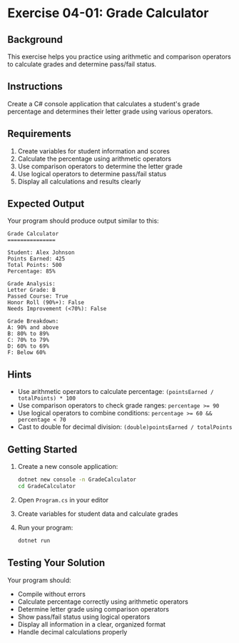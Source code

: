 # Exercise 04-01: Grade Calculator

## Background

This exercise helps you practice using arithmetic and comparison operators to calculate grades and determine pass/fail status.

## Instructions

Create a C# console application that calculates a student's grade percentage and determines their letter grade using various operators.

## Requirements

1. Create variables for student information and scores
2. Calculate the percentage using arithmetic operators
3. Use comparison operators to determine the letter grade
4. Use logical operators to determine pass/fail status
5. Display all calculations and results clearly

## Expected Output

Your program should produce output similar to this:

```
Grade Calculator
===============

Student: Alex Johnson
Points Earned: 425
Total Points: 500
Percentage: 85%

Grade Analysis:
Letter Grade: B
Passed Course: True
Honor Roll (90%+): False
Needs Improvement (<70%): False

Grade Breakdown:
A: 90% and above
B: 80% to 89%
C: 70% to 79%
D: 60% to 69%
F: Below 60%
```

## Hints

- Use arithmetic operators to calculate percentage: `(pointsEarned / totalPoints) * 100`
- Use comparison operators to check grade ranges: `percentage >= 90`
- Use logical operators to combine conditions: `percentage >= 60 && percentage < 70`
- Cast to double for decimal division: `(double)pointsEarned / totalPoints`

## Getting Started

1. Create a new console application:
   ```bash
   dotnet new console -n GradeCalculator
   cd GradeCalculator
   ```

2. Open `Program.cs` in your editor

3. Create variables for student data and calculate grades

4. Run your program:
   ```bash
   dotnet run
   ```

## Testing Your Solution

Your program should:
- Compile without errors
- Calculate percentage correctly using arithmetic operators
- Determine letter grade using comparison operators
- Show pass/fail status using logical operators
- Display all information in a clear, organized format
- Handle decimal calculations properly